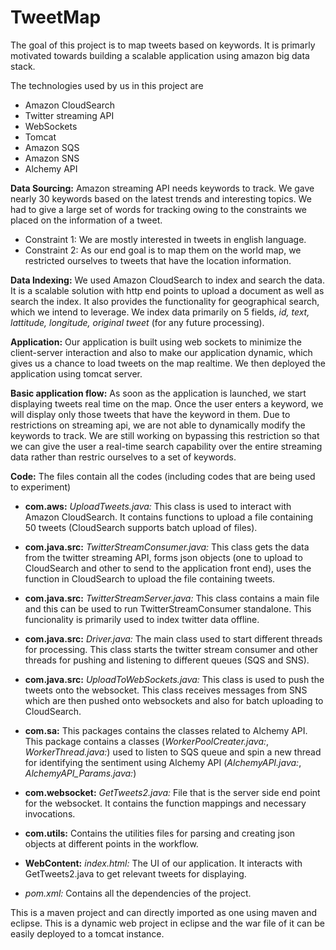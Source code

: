 # TweetMap

The goal of this project is to map tweets based on keywords. It is primarly motivated towards building a scalable application using amazon big data stack. 

The technologies used by us in this project are

- Amazon CloudSearch
- Twitter streaming API
- WebSockets
- Tomcat 
- Amazon SQS
- Amazon SNS
- Alchemy API

**Data Sourcing:** Amazon streaming API needs keywords to track. We gave nearly 30 keywords based on the latest trends and interesting topics. We had to give a large set of words for tracking owing to the constraints we placed on the information of a tweet.

- Constraint 1: We are mostly interested in tweets in english language.
- Constraint 2: As our end goal is to map them on the world map, we restricted ourselves to tweets that have the location information.

**Data Indexing:** We used Amazon CloudSearch to index and search the data. It is a scalable solution with http end points to upload a document as well as search the index. It also provides the functionality for geographical search, which we intend to leverage. We index data primarily on 5 fields, *id, text, lattitude, longitude, original tweet* (for any future processing). 

**Application:** Our application is built using web sockets to minimize the client-server interaction and also to make our application dynamic, which gives us a chance to load tweets on the map realtime. We then deployed the application using tomcat server. 

**Basic application flow:** As soon as the application is launched, we start displaying tweets real time on the map. Once the user enters a keyword, we will display only those tweets that have the keyword in them. Due to restrictions on streaming api, we are not able to dynamically modify the keywords to track. We are still working on bypassing this restriction so that we can give the user a real-time search capability over the entire streaming data rather than restric ourselves to a set of keywords.

**Code:** The files contain all the codes (including codes that are being used to experiment)

- **com.aws:** *UploadTweets.java:* This class is used to interact with Amazon CloudSearch. It contains functions to upload a file containing 50 tweets (CloudSearch supports batch upload of files). 

- **com.java.src:** *TwitterStreamConsumer.java:* This class gets the data from the twitter streaming API, forms json objects (one to upload to CloudSearch and other to send to the application front end), uses the function in CloudSearch to upload the file containing tweets.

- **com.java.src:** *TwitterStreamServer.java:* This class contains a main file and this can be used to run TwitterStreamConsumer standalone. This funcionality is primarily used to index twitter data offline. 

- **com.java.src:** *Driver.java:* The main class used to start different threads for processing. This class starts the twitter stream consumer and other threads for pushing and listening to different queues (SQS and SNS).

- **com.java.src:** *UploadToWebSockets.java:* This class is used to push the tweets onto the websocket. This class receives messages from SNS which are then pushed onto websockets and also for batch uploading to CloudSearch.

- **com.sa:** This packages contains the classes related to Alchemy API. This package contains a classes (*WorkerPoolCreater.java:*, *WorkerThread.java:*) used to listen to SQS queue and spin a new thread for identifying the sentiment using Alchemy API (*AlchemyAPI.java:*, *AlchemyAPI_Params.java:*)

- **com.websocket:** *GetTweets2.java:* File that is the server side end point for the websocket. It contains the function mappings and necessary invocations.

- **com.utils:** Contains the utilities files for parsing and creating json objects at different points in the workflow.

- **WebContent:** *index.html:* The UI of our application. It interacts with GetTweets2.java to get relevant tweets for displaying. 

- *pom.xml:* Contains all the dependencies of the project.

This is a maven project and can directly imported as one using maven and eclipse. This is a dynamic web project in eclipse and the war file of it can be easily deployed to a tomcat instance.

